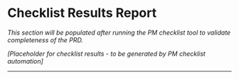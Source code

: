 # Checklist Results Report

_This section will be populated after running the PM checklist tool to validate completeness of the PRD._

*[Placeholder for checklist results - to be generated by PM checklist automation]*

---
